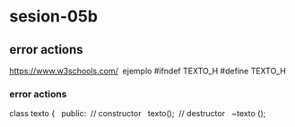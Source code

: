 # sesion-05b

## error actions
<https://www.w3schools.com/> 
 ejemplo
#ifndef TEXTO_H
#define TEXTO_H
### error actions
class texto
{
  public:
 // constructor
 	texto();
 // destructor
    ~texto ();
